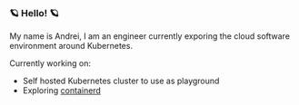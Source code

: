 ### 🪐 Hello! 🪐

My name is Andrei, I am an engineer currently exporing the cloud software environment around Kubernetes.

Currently working on:

- Self hosted Kubernetes cluster to use as playground
- Exploring [containerd](https://github.com/containerd/containerd)

